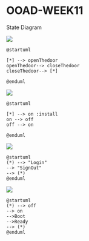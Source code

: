 # OOAD-WEEK11
State Diagram

![](http://www.plantuml.com/plantuml/img/SoWkIImgAStDuUAArefLqDMrKyWlICqBoKXDoSylua9YWwIIS_ABKs5oo1oG950_5vT3QbuAq3G0)
```
@startuml

[*] --> openThedoor
openThedoor--> closeThedoor
closeThedoor--> [*]

@enduml
```

![](http://www.plantuml.com/plantuml/img/SoWkIImgAStDuUBYYjQALT3LjLF8prEmoim3IkJaS07POA6qD2uWXafpSJcavgK0DG40)
```
@startuml

[*] --> on :install
on --> off
off --> on

@enduml
```

![](http://www.plantuml.com/plantuml/img/SoWkIImgAStDuTBGqbJGrRLJKFB9Jy_CK-82iuCpq_FyIqiWFA0ABeVKl1IWQW00)
```
@startuml
(*) --> "Login"
--> "SignOut"
--> (*)
@enduml
```

![](http://www.plantuml.com/plantuml/img/SoWkIImgAStDuTBGqbJGrRLJo4zBumBJUI3AAJ-_14G7fIQcL8B5WUgu75BpKe1w0000)
```
@startuml
(*) --> off
--> on
-->Boot
-->Ready
--> (*)
@enduml
```
